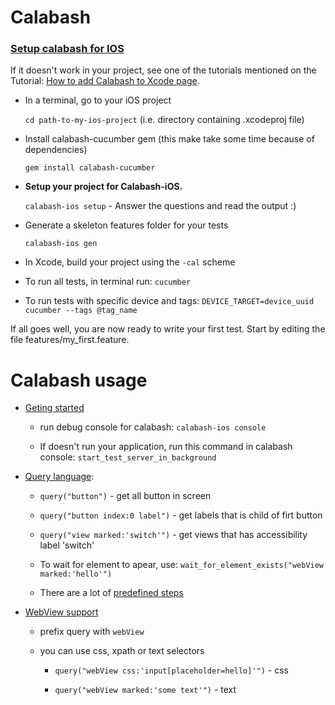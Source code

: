 # Calabash
### [Setup calabash for IOS](https://github.com/calabash/calabash-ios/wiki/calabash-ios-setup#setup-fast-track) 


If it doesn't work in your project, see one of the tutorials mentioned on the Tutorial: [How to add Calabash to Xcode page](https://github.com/calabash/calabash-ios/wiki/Tutorial%3A-How-to-add-Calabash-to-Xcode).

- In a terminal, go to your iOS project
  
  ```cd path-to-my-ios-project``` (i.e. directory containing .xcodeproj file)

- Install calabash-cucumber gem (this make take some time because of dependencies)
  
  ```gem install calabash-cucumber```

- **Setup your project for Calabash-iOS.**
  
  ```calabash-ios setup``` -  Answer the questions and read the output :)
  
- Generate a skeleton features folder for your tests
  
  ```calabash-ios gen```

- In Xcode, build your project using the ```-cal``` scheme

- To run all tests, in terminal run:  ```cucumber```
 
- To run tests with specific device and tags: ```DEVICE_TARGET=device_uuid cucumber --tags @tag_name```

If all goes well, you are now ready to write your first test. Start by editing the file features/my_first.feature.

# Calabash usage
- [Geting started](https://github.com/calabash/calabash-ios/wiki/Getting-Started)
  - run debug console for calabash: ```calabash-ios console```

  - If doesn't run your application, run this command in calabash console: ```start_test_server_in_background```

- [Query language](https://github.com/calabash/calabash-ios/wiki/Query-Language):

  - ```query("button")``` - get all button in screen
  
  - ```query("button index:0 label")``` - get labels that is child of firt button 
  
  - ```query("view marked:'switch'")``` - get views that has accessibility label 'switch'
   
  - To wait for element to apear, use: ```wait_for_element_exists("webView marked:'hello'")```
  
  - There are a lot of [predefined steps](https://github.com/calabash/calabash-ios/wiki/02-Predefined-steps) 

- [WebView support](https://github.com/calabash/calabash-ios/wiki/06-WebView-Support#marked-api)
 
  - prefix query with ```webView```
  - you can use css, xpath or text selectors
  
    - ```query("webView css:'input[placeholder=hello]'")``` - css
    
    - ```query("webView marked:'some text'")``` - text
